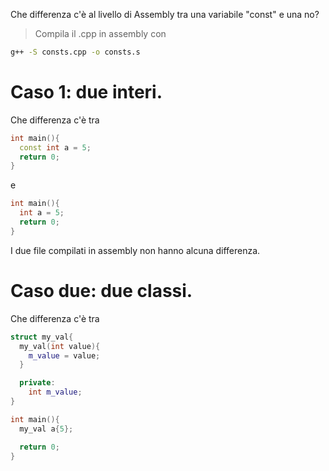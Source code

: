 Che differenza c'è al livello di Assembly tra una variabile "const" e una no?

> Compila il .cpp in assembly con
```bash
g++ -S consts.cpp -o consts.s
```

# Caso 1: due interi.
Che differenza c'è tra
```cpp
int main(){
  const int a = 5;
  return 0;
}
```

e 
```cpp
int main(){
  int a = 5;
  return 0;
}
```

I due file compilati in assembly non hanno alcuna differenza.

# Caso due: due classi.
Che differenza c'è tra
```cpp
struct my_val{
  my_val(int value){
    m_value = value;
  }

  private:
    int m_value;
}

int main(){
  my_val a{5};

  return 0;
}
```

